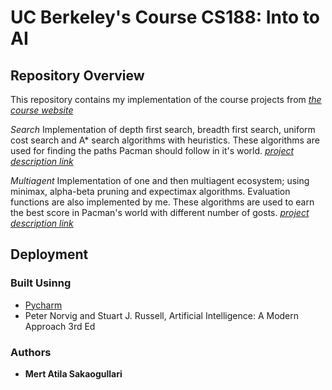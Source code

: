 # UC Berkeley's Course CS188: Into to AI

## Repository Overview
This repository contains my implementation of the course projects from [_the course website_](http://ai.berkeley.edu/project_overview.html)

*Search*
Implementation of depth first search, breadth first search, uniform cost search and A* search algorithms with heuristics. These algorithms are used for finding the paths Pacman should follow in it's world. [_project description link_](http://ai.berkeley.edu/search.html)

*Multiagent*
Implementation of one and then multiagent ecosystem; using minimax, alpha-beta pruning and expectimax algorithms. Evaluation functions are also implemented by me. These algorithms are used to earn the best score in Pacman's world with different number of gosts. [_project description link_](http://ai.berkeley.edu/multiagent.html)

## Deployment

### Built Usinng

* [Pycharm](http://jetbrains.com/pycharm)
* Peter Norvig and Stuart J. Russell, Artificial Intelligence: A Modern Approach 3rd Ed

### Authors

* **Mert Atila Sakaogullari** 

